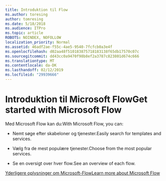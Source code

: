 ```yaml
---
title: Introduktion til Flow
ms.author: toresing
author: tomresing
ms.date: 5/18/2018
ms.audience: ITPro
ms.topic: article
ROBOTS: NOINDEX, NOFOLLOW
localization_priority: Normal
ms.assetid: 46adf2ae-f55c-4ae5-9540-7fcfcb0a3e4f
ms.openlocfilehash: d02aa48f510183875718183138f65db17570c07c
ms.sourcegitcommit: dd43cc0a9470f98b8ef2a3787c823801d674c666
ms.translationtype: MT
ms.contentlocale: da-DK
ms.lasthandoff: 02/12/2019
ms.locfileid: "29939666"
---
```

# <a name="get-started-with-microsoft-flow"></a><span data-ttu-id="72a0d-102">Introduktion til Microsoft Flow</span><span class="sxs-lookup"><span data-stu-id="72a0d-102">Get started with Microsoft Flow</span></span>

<span data-ttu-id="72a0d-103">Med Microsoft Flow kan du:</span><span class="sxs-lookup"><span data-stu-id="72a0d-103">With Microsoft Flow, you can:</span></span>
  
- <span data-ttu-id="72a0d-104">Nemt søge efter skabeloner og tjenester.</span><span class="sxs-lookup"><span data-stu-id="72a0d-104">Easily search for templates and services.</span></span>
    
- <span data-ttu-id="72a0d-105">Vælg fra de mest populære tjenester.</span><span class="sxs-lookup"><span data-stu-id="72a0d-105">Choose from the most popular services.</span></span>
    
- <span data-ttu-id="72a0d-106">Se en oversigt over hver flow.</span><span class="sxs-lookup"><span data-stu-id="72a0d-106">See an overview of each flow.</span></span>
    
[<span data-ttu-id="72a0d-107">Yderligere oplysninger om Microsoft-Flow</span><span class="sxs-lookup"><span data-stu-id="72a0d-107">Learn more about Microsoft Flow</span></span>](https://go.microsoft.com/fwlink/?linkid=874446)
  


